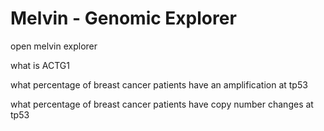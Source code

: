 # Melvin - Genomic Explorer

open melvin explorer

what is ACTG1

what percentage of breast cancer patients have an amplification at tp53

what percentage of breast cancer patients have copy number changes at tp53

